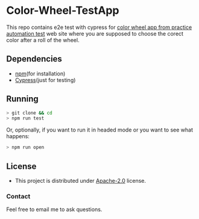 # Color-Wheel-TestApp
This repo contains e2e test with cypress for [color wheel app from practice automation test](https://practice.expandtesting.com/color-wheel) web site where you are supposed to choose the corect color after a roll of the wheel.

## Dependencies
* [npm](https://www.npmjs.com/)(for installation)
* [Cypress](https://www.cypress.io/)(just for testing)

## Running
```bash
> git clone && cd
> npm run test
```
Or, optionally, if you want to run it in headed mode or you want to see what happens:
```bash
> npm run open
```

## License

 * This project is distributed under [Apache-2.0](LICENSE) license.

### Contact

Feel free to email me to ask questions.